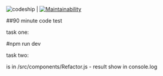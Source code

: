 ![codeship](https://app.codeship.com/projects/8c480e20-b65a-0135-167d-5efa4a8ddf89/status?branch=master) | [![Maintainability](https://api.codeclimate.com/v1/badges/a99a88d28ad37a79dbf6/maintainability)](https://codeclimate.com/github/codeclimate/codeclimate/maintainability)

##90 minute code test

task one:

#npm run dev

task two:

is in /src/components/Refactor.js - result show in console.log


